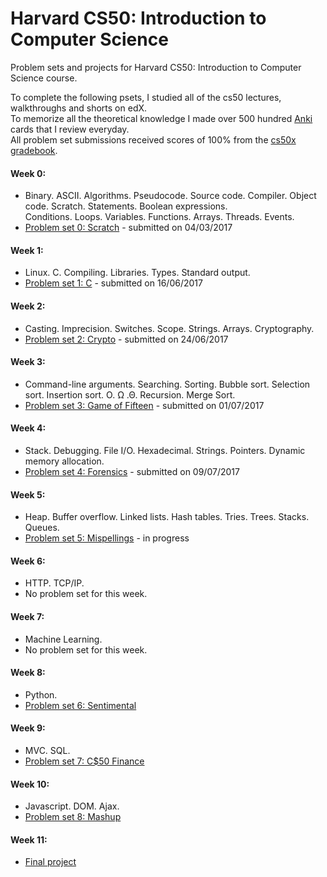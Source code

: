 # Harvard CS50: Introduction to Computer Science

Problem sets and projects for Harvard CS50: Introduction to Computer Science course.

To complete the following psets, I studied all of the cs50 lectures, walkthroughs and shorts on edX.  
To memorize all the theoretical knowledge I made over 500 hundred [Anki](https://apps.ankiweb.net/) cards that I review everyday.  
All problem set submissions received scores of 100% from the [cs50x gradebook](http://imgur.com/a/Ac7l8).

#### Week 0:
+ Binary. ASCII. Algorithms. Pseudocode. Source code. Compiler. Object code. Scratch. Statements. Boolean expressions.   
Conditions. Loops. Variables. Functions. Arrays. Threads. Events.
+ [Problem set 0: Scratch](http://docs.cs50.net/2016/fall/psets/0/pset0.html) - submitted on 04/03/2017

#### Week 1:
+ Linux. C. Compiling. Libraries. Types. Standard output.
+ [Problem set 1: C](http://docs.cs50.net/2016/fall/psets/1/pset1.html) - submitted on 16/06/2017

#### Week 2:
+ Casting. Imprecision. Switches. Scope. Strings. Arrays. Cryptography.
+ [Problem set 2: Crypto](http://docs.cs50.net/2016/fall/psets/2/pset2.html) - submitted on 24/06/2017

#### Week 3:
+ Command-line arguments. Searching. Sorting. Bubble sort. Selection sort. Insertion sort. O. Ω .Θ. Recursion. Merge Sort.
+ [Problem set 3: Game of Fifteen](http://docs.cs50.net/2016/fall/psets/3/pset3.html) - submitted on 01/07/2017

#### Week 4:
+ Stack. Debugging. File I/O. Hexadecimal. Strings. Pointers. Dynamic memory allocation.
+ [Problem set 4: Forensics](http://docs.cs50.net/2016/fall/psets/4/pset4.html) - submitted on 09/07/2017

#### Week 5:
+ Heap. Buffer overflow. Linked lists. Hash tables. Tries. Trees. Stacks. Queues.
+ [Problem set 5: Mispellings](http://docs.cs50.net/2016/fall/psets/5/pset5.html) - in progress

#### Week 6:
+ HTTP. TCP/IP.
+ No problem set for this week.

#### Week 7:
+ Machine Learning.
+ No problem set for this week.

#### Week 8:
+ Python.
+ [Problem set 6: Sentimental](http://docs.cs50.net/2016/fall/psets/6/pset6.html)

#### Week 9:
+ MVC. SQL.
+ [Problem set 7: C$50 Finance](http://docs.cs50.net/2016/fall/psets/7/pset7.html)

#### Week 10:
+ Javascript. DOM. Ajax.
+ [Problem set 8: Mashup](http://docs.cs50.net/2016/fall/psets/8/pset8.html)
 
#### Week 11:
+ [Final project](http://docs.cs50.net/2017/x/project.html)

